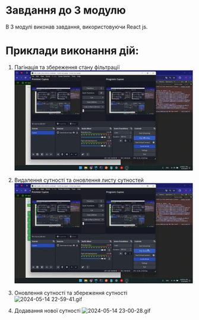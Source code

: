 # Завдання до 3 модулю

В 3 модулі виконав завдання, використовуючи React js.

# Приклади виконання дій:

1) Пагінація та збереження стану фільтрації
![2024-05-14 22-58-27.gif](result%2F2024-05-14%2022-58-27.gif)

2) Видалення сутності та оновлення листу сутностей
![2024-05-14 22-59-21.gif](result%2F2024-05-14%2022-59-21.gif)

3) Оновлення сутності та збереження сутності
![2024-05-14 22-59-41.gif](result%2F2024-05-14%2022-59-41.gif)

4) Додавання нової сутності
![2024-05-14 23-00-28.gif](result%2F2024-05-14%2023-00-28.gif)